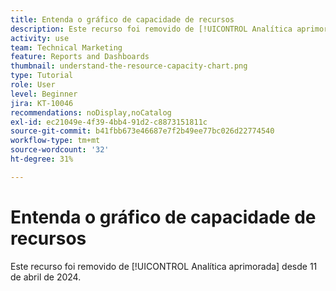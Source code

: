 ```yaml
---
title: Entenda o gráfico de capacidade de recursos
description: Este recurso foi removido de [!UICONTROL Analítica aprimorada] desde 11 de abril de 2024.
activity: use
team: Technical Marketing
feature: Reports and Dashboards
thumbnail: understand-the-resource-capacity-chart.png
type: Tutorial
role: User
level: Beginner
jira: KT-10046
recommendations: noDisplay,noCatalog
exl-id: ec21049e-4f39-4bb4-91d2-c8873151811c
source-git-commit: b41fbb673e46687e7f2b49ee77bc026d22774540
workflow-type: tm+mt
source-wordcount: '32'
ht-degree: 31%

---
```


# Entenda o gráfico de capacidade de recursos

Este recurso foi removido de [!UICONTROL Analítica aprimorada] desde 11 de abril de 2024.

